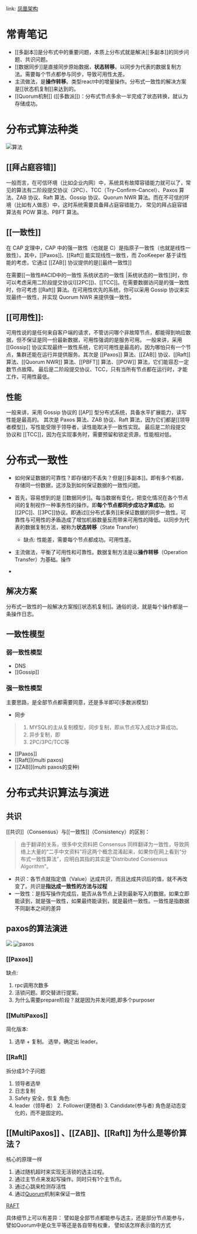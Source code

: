 
link: [凤凰架构](http://icyfenix.cn/distribution/consensus/)


# 常青笔记
+ [[多副本]]是分布式中的重要问题，本质上分布式就是解决[[多副本]]的同步问题、共识问题。
+ [[数据同步]]是直接同步原始数据，**状态转移**。以同步为代表的数据复制方法。需要每个节点都参与同步，导致可用性太差。
+ 主流做法，是**操作转移**。类型react中的增量操作。分布式一致性的解决方案是[[状态机复制]]来达到的。
+ [[Quorum机制]] ([[多数派]])：分布式节点多余一半完成了状态转换，就认为存储成功。

# 分布式算法种类
![算法](http://image.clickear.top/20220126203536.png)
## [[拜占庭容错]] 
一般而言，在可信环境（比如企业内网）中，系统具有故障容错能力就可以了，常见的算法有二阶段提交协议（2PC）、TCC（Try-Confirm-Cancel）、Paxos 算法、ZAB 协议、Raft 算法、Gossip 协议、Quorum NWR 算法。而在不可信的环境（比如有人做恶）中，这时系统需要具备拜占庭容错能力，
常见的拜占庭容错算法有 POW 算法、PBFT 算法。

## [[一致性]]
在 CAP 定理中，CAP 中的强一致性（也就是 C）是指原子一致性（也就是线性一致性）。其中，[[Paxos]]、[[Raft]] 能实现线性一致性，而 ZooKeeper 基于读性能的考虑，它通过 [[ZAB]] 协议提供的是[[最终一致性]]

在需要[[一致性#ACID中的一致性 系统状态的一致性 |系统状态的一致性]]时，你可以考虑采用二阶段提交协议([[2PC]])、[[TCC]]。在需要数据访问是的强一致性时，你可考虑 [[Raft]] 算法。在可用性优先的系统，你可以采用 Gossip 协议来实现最终一致性，并实现 Quorum NWR 来提供强一致性。

## [[可用性]]:
可用性说的是任何来自客户端的请求，不管访问哪个非故障节点，都能得到响应数据，但不保证是同一份最新数据，可用性强调的是服务可用。
一般来讲，采用 [[Gossip]] 协议实现最终一致性系统，它的可用性是最高的，因为哪怕只有一个节点，集群还能在运行并提供服务。其次是 [[Paxos]] 算法、[[ZAB]] 协议、[[Raft]] 算法、[[Quorum NWR]] 算法、[[PBFT]] 算法、[[POW]] 算法，它们能容忍一定数节点故障。
最后是二阶段提交协议、TCC，只有当所有节点都在运行时，才能工作，可用性最低。


## 性能
一般来讲，采用 Gossip 协议的 [[AP]] 型分布式系统，具备水平扩展能力，读写性能是最高的。
其次是 Paxos 算法、ZAB 协议、Raft 算法，因为它们都是[[领导者模型]]，写性能受限于领导者，读性能取决于一致性实现。
最后是二阶段提交协议和 [[TCC]]，因为在实现事务时，需要预留和锁定资源，性能相对低。



# 分布式一致性
 + 如何保证数据的可靠性？即存储的不丢失？但是[[多副本]]。即有多个机器，存储同一份数据，这涉及到如何保证数据的一致性问题。
+ 首先，容易想到的是 [[数据同步]]。每当数据有变化，把变化情况在各个节点间的复制视作一种事务性的操作。即**每个节点都同步成功才算成功**。如[[2PC]]、[[3PC]]协议。即通过[[分布式事务]]来保证数据的同步一致性。可靠性与可用性的矛盾造成了增加机器数量反而带来可用性的降低。以同步为代表的数据复制方法，被称为**状态转移**（State Transfer）
	+ 缺点: 性能差，需要每个节点都成功。可用性差。
+ 主流做法，平衡了可用性和可靠性。数据复制方法是以**操作转移**（Operation Transfer）为基础。操作

+ 

## 解决方案
分布式一致性的一般解决方案按[[状态机复制]]。通俗的说，就是每个操作都是一条操作日志。

## 一致性模型
### 弱一致性模型
+ DNS
+ [[Gossip]]
### 强一致性模型
主要思路，是全部节点都需要同意，还是多半即可(多数派模型)
+ 同步
>1. MYSQL的主从复制模型，同步复制，即从节点写入成功才算成功。
>2. 异步复制，即
>3. 2PC/3PC/TCC等

+ [[Paxos]]
+ [[Raft]](multi paxos)
+ [[ZAB]](multi paxos的变种)

# 分布式共识算法与演进
## 共识
[[共识]]（Consensus）与[[一致性]]（Consistency）的区别：
> 由于翻译的关系，很多中文资料把 Consensus 同样翻译为一致性，导致网络上大量的“二手中文资料”将这两个概念混淆起来，如果你在网上看到“分布式一致性算法”，应明白其指的其实是“Distributed Consensus Algorithm”。
+ 共识：各节点就指定值（Value）达成共识，而且达成共识后的值，就不再改变了。共识是**指达成一致性的方法与过程**
+ 一致性：是指写操作完成后，能否从各节点上读到最新写入的数据，如果立即能读到，就是强一致性，如果最终能读到，就是最终一致性。一致性是指数据不同副本之间的差异

## paxos的算法演进

![](http://image.clickear.top/20220126145714.png)
![paxos](http://image.clickear.top/分布式算法(Paxos).png)
### [[Paxos]]
缺点:
1. rpc调用次数多
2. 活锁问题。即交替进行提案。
3. 为什么需要prepare阶段？就是因为并发问题,即多个purposer

### [[MultiPaxos]] 
简化版本:
1. 选举 + 复制。 选举，确定出 leader。

### [[Raft]]
拆分成3个子问题
1. 领导者选举
2. 日志复制
3. Safety 安全，恢复
角色:
1. leader（领导者） 2. Follower(更随者) 3. Candidate(参与者)
角色是动态变化的，而不是固定的。





## [[MultiPaxos]] 、[[ZAB]]、[[Raft]] 为什么是等价算法？
核心的原理一样
1.  通过随机超时来实现无活锁的选主过程。
2.  通过主节点来发起写操作。同时只有1个主节点。
3.  通过心跳来检测存活性
4.  通过[Quorum](https://www.notion.so/Quorum-f31058d3ebfc4b5bb175b5181196f0a3)机制来保证一致性

[RAFT](https://blog.csdn.net/weixin_34401479/article/details/90588562?utm_medium=distribute.pc_relevant.none-task-blog-2~default~baidujs_baidulandingword~default-0.pc_relevant_default&spm=1001.2101.3001.4242.1&utm_relevant_index=3)

具体细节上可以有差异：
譬如是全部节点都能参与选主，还是部分节点能参与，
譬如Quorum中是众生平等还是各自带有权重，
譬如该怎样表示值的方式

